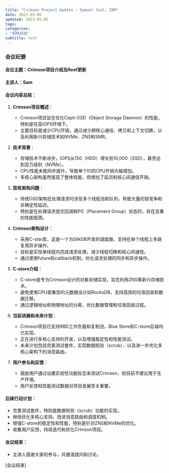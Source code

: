 ```yaml
---
title: "Crimson Project Update - Samuel Just, IBM"
date: 2023-05-05
updated: 2023-05-05
tags:
categories:
- "视频总结"
subtitle: tech
---
```



### 会议纪要

#### 会议主题：Crimson项目介绍及Reef更新

#### 主讲人：Sam

#### 会议内容总结：

1. **Crimson项目概述**：
   - Crimson项目旨在优化Ceph OSD（Object Storage Daemon）的性能，特别是在高IOPS环境下。
   - 主要目标是减少CPU开销，通过减少跨核心通信、拷贝和上下文切换，以及利用新兴存储技术如NVMe、ZNS和SMR。

2. **技术背景**：
   - 存储技术不断进步，IOPS从150（HDD）增长到10,000（SSD），甚至达到百万级别（NVMe）。
   - CPU性能未能同步提升，导致单个IO的CPU开销大幅增加。
   - 多核心架构虽然提高了整体性能，但增加了延迟和核心间通信开销。

3. **现有架构问题**：
   - 传统OSD架构在处理请求时涉及多个线程池和队列，导致大量的锁竞争和非确定性延迟。
   - 特别是在处理请求提交回调和PG（Placement Group）状态时，存在显著的性能瓶颈。

4. **Crimson架构设计**：
   - 采用C-star库，这是一个为SilkDB开发的调度器，支持在单个线程上多路复用异步操作。
   - 目标是实现单线程内完成请求处理，减少线程切换和核心间通信。
   - 通过使用future和callback机制，优化请求处理的同步和异步操作。

5. **C-store介绍**：
   - C-store是专为Crimson设计的对象存储实现，旨在利用ZNS等新兴存储技术。
   - 避免使用CPU密集型的元数据设计如RocksDB，支持高效的垃圾回收和数据迁移。
   - 通过逻辑地址和物理地址的分离，优化数据管理和垃圾回收过程。

6. **当前进展和未来计划**：
   - Crimson项目已支持RBD工作负载和复制池，Blue Store和C-store后端均已实现。
   - 正在进行多核心支持的开发，以及增强稳定性和性能测试。
   - 未来计划包括完善测试套件，实现数据校验（scrub），以及进一步优化多核心架构下的消息路由。

7. **用户参与和反馈**：
   - 鼓励用户通过设置实验性功能标志来测试Crimson，但目前不建议用于生产环境。
   - 用户反馈和性能测试数据对项目发展至关重要。

#### 后续行动计划：
- 完善测试套件，特别是数据校验（scrub）功能的实现。
- 继续优化多核心支持，改进消息路由和调度机制。
- 增强C-store的稳定性和性能，特别是针对ZNS和NVMe的优化。
- 收集用户反馈，持续迭代和优化Crimson项目。

#### 会议结束：
- 主讲人感谢大家的参与，并邀请提问和讨论。

[会议结束]